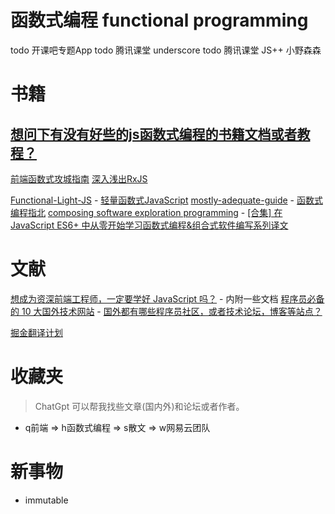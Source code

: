 # 函数式编程 functional programming
todo 开课吧专题App
todo 腾讯课堂 underscore
todo 腾讯课堂 JS++ 小野森森


# 书籍

## [想问下有没有好些的js函数式编程的书籍文档或者教程？](https://www.zhihu.com/question/448476000)
[前端函数式攻城指南](https://product.suning.com/0071303773/192591762.html)
[深入浅出RxJS](https://item.jd.com/12336101.html)

[Functional-Light-JS](https://github.com/getify/Functional-Light-JS)
    - [轻量函数式JavaScript](https://github.com/JoeHetfield/Functional-Light-JS)
[mostly-adequate-guide](https://github.com/MostlyAdequate/mostly-adequate-guide)
    - [函数式编程指北](https://llh911001.gitbooks.io/mostly-adequate-guide-chinese/content/)
[composing software exploration programming](https://medium.com/javascript-scene/composing-software-the-book-f31c77fc3ddc)
    - [[合集] 在 JavaScript ES6+ 中从零开始学习函数式编程&组合式软件编写系列译文](https://juejin.cn/post/6844903509641560071)


# 文献
[想成为资深前端工程师，一定要学好 JavaScript 吗？](https://www.zhihu.com/question/534342601/answer/2501148229)
    - 内附一些文档
[程序员必备的 10 大国外技术网站](https://blog.csdn.net/sinat_33224091/article/details/106953345#:~:text=%E7%A8%8B%E5%BA%8F%E5%91%98%E5%BF%85%E5%A4%87%E7%9A%84%2010%20%E5%A4%A7%E5%9B%BD%E5%A4%96%E6%8A%80%E6%9C%AF%E7%BD%91%E7%AB%99%201%201%E3%80%81dev%20dev%E7%A4%BE%E5%8C%BA%20%E5%92%8C%E5%9B%BD%E5%86%85%E7%9A%84%20%E6%8E%98%E9%87%91%E7%A4%BE%E5%8C%BA,...%207%207%E3%80%81daniweb%20...%208%208%E3%80%81Dzone%20...%20%E6%9B%B4%E5%A4%9A%E9%A1%B9%E7%9B%AE)
    - [国外都有哪些程序员社区，或者技术论坛，博客等站点？](https://www.zhihu.com/question/54882698)

[掘金翻译计划](https://github.com/xitu/gold-miner)

# 收藏夹
> ChatGpt 可以帮我找些文章(国内外)和论坛或者作者。
- q前端 => h函数式编程 => s散文 => w网易云团队

# 新事物
- immutable 